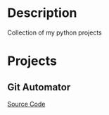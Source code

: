 # Description
Collection of my python projects
# Projects
## Git Automator
[Source Code](https://github.com/mohd-ahsan-mirza/git-automator)
